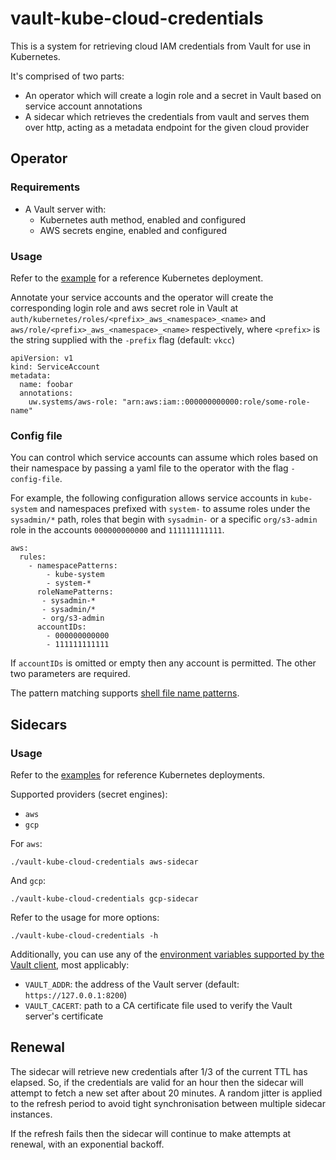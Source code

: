 # vault-kube-cloud-credentials

This is a system for retrieving cloud IAM credentials from Vault for use in
Kubernetes.

It's comprised of two parts:

- An operator which will create a login role and a secret in Vault based on
  service account annotations
- A sidecar which retrieves the credentials from vault and serves them over
  http, acting as a metadata endpoint for the given cloud provider

## Operator

### Requirements

- A Vault server with:
  - Kubernetes auth method, enabled and configured
  - AWS secrets engine, enabled and configured

### Usage

Refer to the [example](manifests/operator/) for a reference Kubernetes deployment.

Annotate your service accounts and the operator will create the corresponding
login role and aws secret role in Vault at
`auth/kubernetes/roles/<prefix>_aws_<namespace>_<name>` and
`aws/role/<prefix>_aws_<namespace>_<name>` respectively, where `<prefix>` is the
string supplied with the `-prefix` flag (default: `vkcc`)

```
apiVersion: v1
kind: ServiceAccount
metadata:
  name: foobar
  annotations:
    uw.systems/aws-role: "arn:aws:iam::000000000000:role/some-role-name"
```

### Config file

You can control which service accounts can assume which roles based on their
namespace by passing a yaml file to the operator with the flag `-config-file`.

For example, the following configuration allows service accounts in `kube-system` 
and namespaces prefixed with `system-` to assume roles under the `sysadmin/*` path,
roles that begin with `sysadmin-` or a specific `org/s3-admin` role in the accounts
`000000000000` and `111111111111`.

```
aws:
  rules:
    - namespacePatterns:
        - kube-system
        - system-*
      roleNamePatterns:
       - sysadmin-*
       - sysadmin/*
       - org/s3-admin
      accountIDs:
        - 000000000000
        - 111111111111
```

If `accountIDs` is omitted or empty then any account is permitted. The other two
parameters are required.

The pattern matching supports [shell file name
patterns](https://golang.org/pkg/path/filepath/#Match).

## Sidecars

### Usage

Refer to the [examples](manifests/examples/) for reference Kubernetes deployments.

Supported providers (secret engines):

- `aws`
- `gcp`

For `aws`:

```
./vault-kube-cloud-credentials aws-sidecar
```

And `gcp`:

```
./vault-kube-cloud-credentials gcp-sidecar
```

Refer to the usage for more options:

```
./vault-kube-cloud-credentials -h
```

Additionally, you can use any of the [environment variables supported by the Vault
client](https://www.vaultproject.io/docs/commands/#environment-variables), most
applicably:

- `VAULT_ADDR`: the address of the Vault server (default: `https://127.0.0.1:8200`)
- `VAULT_CACERT`: path to a CA certificate file used to verify the Vault server's certificate

## Renewal

The sidecar will retrieve new credentials after 1/3 of the current TTL has
elapsed. So, if the credentials are valid for an hour then the sidecar will
attempt to fetch a new set after about 20 minutes. A random jitter is applied
to the refresh period to avoid tight synchronisation between multiple sidecar 
instances.

If the refresh fails then the sidecar will continue to make attempts at renewal,
with an exponential backoff.
